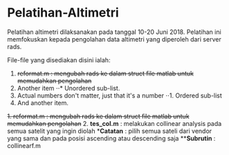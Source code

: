 # Pelatihan-Altimetri
Pelatihan altimetri dilaksanakan pada tanggal 10-20 Juni 2018. Pelatihan ini memfokuskan kepada pengolahan data altimetri yang diperoleh dari server rads.

File-file yang disediakan disini ialah:
1. ~~reformat.m : mengubah rads ke dalam struct file matlab untuk memudahkan pengolahan~~
2. Another item
⋅⋅* Unordered sub-list. 
1. Actual numbers don't matter, just that it's a number
⋅⋅1. Ordered sub-list
4. And another item.


~~1. reformat.m : mengubah rads ke dalam struct file matlab untuk memudahkan pengolahan~~
2. **tes_col.m** : melakukan collinear analysis pada semua satelit yang ingin diolah
  ***Catatan** : pilih semua sateli dari vendor yang sama dan pada posisi ascending atau descending saja
  ****Subrutin** : collinearf.m
